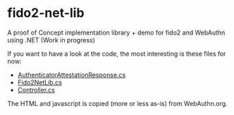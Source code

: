 # fido2-net-lib
A proof of Concept implementation library + demo for fido2 and WebAuthn using .NET (Work in progress)


If you want to have a look at the code, the most interesting is these files for now:

* [AuthenticatorAttestationResponse.cs](https://github.com/abergs/fido2-net-lib/blob/master/fido2-net-lib/AuthenticatorAttestationResponse.cs)
* [Fido2NetLib.cs](https://github.com/abergs/fido2-net-lib/blob/master/fido2-net-lib/Fido2NetLib.cs)
* [Controller.cs](Controller.cs)

The HTML and javascript is copied (more or less as-is) from WebAuthn.org.